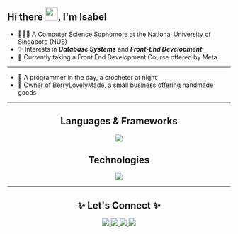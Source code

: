 
<!-- **IsabelChong/IsabelChong** is a ✨ _special_ ✨ repository because its `README.md` (this file) appears on your GitHub profile. -->

## Hi there <img src="https://gist.github.com/haldaranup/aad23918f5ad8bff5199094c9f6d337a/raw/a19b90e65fcffa0eabd3874b66520b91ee9f0e60/hi.gif" width="29">, I'm Isabel

- 👩🏻‍💻 A Computer Science Sophomore at the National University of Singapore (NUS)
- ✨ Interests in _**Database Systems**_ and _**Front-End Development**_
- 🧭 Currently taking a Front End Development Course offered by Meta

---

- 🧶 A programmer in the day, a crocheter at night 
- 🍒 Owner of BerryLovelyMade, a small business offering handmade goods

---

 <h2 align="center">Languages & Frameworks</h2>
 <p align="center">
  <a href="https://skillicons.dev">
    <img src="https://skillicons.dev/icons?i=java,html,c,css,python,postgres" />
  </a>
</p>

<h2 align="center">Technologies</h2>
<p align="center">
  <a href="https://skillicons.dev">
    <img src="https://skillicons.dev/icons?i=github,aws,gcp,idea,vscode,raspberrypi&perline=6" />
  </a>
</p>


___
<h2 align="center">✨ Let's Connect ✨</h2>
 <p align="center">
  <a href="https://www.linkedin.com/in/isabel-chong-78b247169/">
    <img src="https://skillicons.dev/icons?i=linkedin" />
  </a>
  <a href="https://www.instagram.com/isxbeao">
    <img src="https://skillicons.dev/icons?i=instagram" />
  </a>
  <a href="https://www.instagram.com/berrylovelymade">
    <img src="https://skillicons.dev/icons?i=instagram" />
  </a>
 <a href="https://t.me/isabelyj">
    <img src="https://skillicons.dev/icons?i=tele" />
  </a>
</p>

<!-- <p align="center">
<a href="https://twitter.com/haldar_anup1" target="_blank"><img align="center" src="./src/images/social/twitter.png" alt="anup" height="28" width="38" /></a>
<a href="https://www.linkedin.com/in/haldaranup/" target="blank"><img align="center" src="./src/svgs/social/linkedin.svg" alt="anup" height="30" width="42" /></a>
<a href="https://www.instagram.com/haldar_anup1/" target="blank"><img align="center" src="./src/svgs/social/instagram.svg" alt="anup" height="30" width="40" /></a>
<a href="https://medium.com/@haldaranup" target="blank"><img align="center" src="./src/svgs/social/medium.svg" alt="haldaranup" height="30" width="40" /></a>
</p> -->

